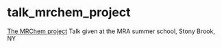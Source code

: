 # talk_mrchem_project

[The MRChem project](http://cicero.xyz/v2/remark/github/stigrj/mrchem-project-talk/master/mrchem-project-talk.mkd/)
Talk given at the MRA summer school, Stony Brook, NY
